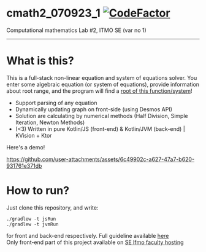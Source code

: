 # cmath2_070923_1 [![CodeFactor](https://www.codefactor.io/repository/github/zerumi/cmath2_070923_1/badge)](https://www.codefactor.io/repository/github/zerumi/cmath2_070923_1)

Computational mathematics Lab #2, ITMO SE (var no 1)

---

# What is this?

This is a full-stack non-linear equation and system of equations solver. You enter some algebraic equation (or system of equations), provide information about root range, and the program will find a [root of this function/system](https://simple.wikipedia.org/wiki/Root_of_a_function)!
- Support parsing of any equation
- Dynamically updating graph on front-side (using Desmos API)
- Solution are calculating by numerical methods (Half Division, Simple Iteration, Newton Methods)
- (<3) Written in pure Kotlin/JS (front-end) & Kotlin/JVM (back-end) | KVision + Ktor

Here's a demo!


https://github.com/user-attachments/assets/6c49902c-a627-47a7-b620-931761e371db

# How to run?

Just clone this repository, and write:
```
./gradlew -t jsRun
./gradlew -t jvmRun
```
for front and back-end respectively. Full guideline available [here](https://kvision.gitbook.io/kvision-guide/6.-full-stack-development-guide/setting-up-1)  
Only front-end part of this project available on [SE Ifmo faculty hosting](https://se.ifmo.ru/~s367837/cmath2_070324_1-1.0.0-SNAPSHOT/)
